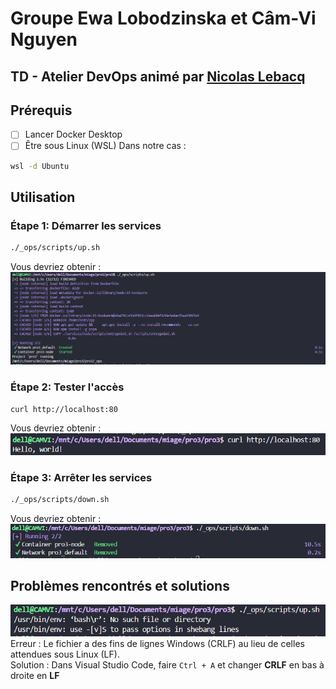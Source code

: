 # Groupe Ewa Lobodzinska et Câm-Vi Nguyen

## TD - Atelier DevOps animé par [Nicolas Lebacq](https://github.com/SmashingQuasar)

## Prérequis 
- [ ] Lancer Docker Desktop
- [ ] Être sous Linux (WSL)
Dans notre cas :
```bash
wsl -d Ubuntu
```

## Utilisation 
### Étape 1: Démarrer les services
```bash
./_ops/scripts/up.sh
```
Vous devriez obtenir : 
![Résultat - up](/img/up.PNG)
### Étape 2: Tester l'accès
```bash
curl http://localhost:80
```
Vous devriez obtenir : 
![Résultat - curl](/img/curl.PNG)
### Étape 3: Arrêter les services
```bash
./_ops/scripts/down.sh
```
Vous devriez obtenir : 
![Résultat -down](/img/down.PNG)

## Problèmes rencontrés et solutions
![Erreur](/img/error1.PNG)
Erreur : Le fichier a des fins de lignes Windows (CRLF) au lieu de celles attendues sous Linux (LF).  
Solution : Dans Visual Studio Code, faire `Ctrl + A` et changer **CRLF** en bas à droite en **LF**